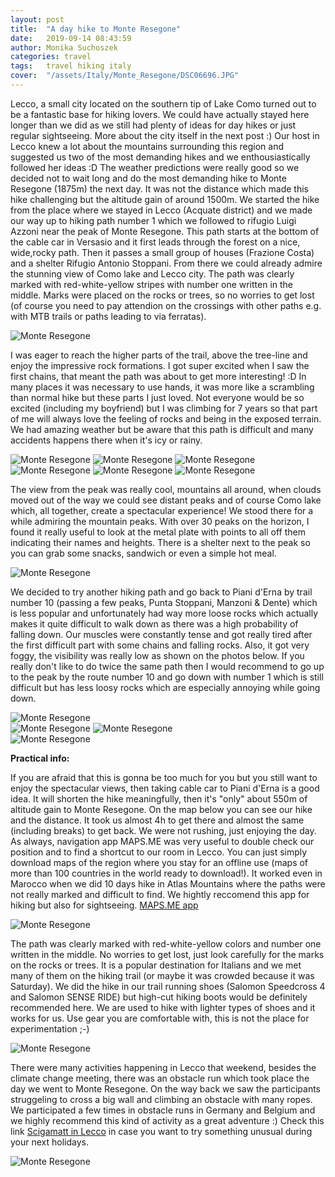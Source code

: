 ```yaml
---
layout: post
title:  "A day hike to Monte Resegone"
date:   2019-09-14 08:43:59
author: Monika Suchoszek
categories: travel
tags:	travel hiking italy 
cover:  "/assets/Italy/Monte_Resegone/DSC06696.JPG"
---
```


Lecco, a small city located on the southern tip of Lake Como turned out to be a fantastic base for hiking lovers. We could have actually stayed here longer than we did as we still had plenty of ideas for day hikes or just regular sightseeing. More about the city itself in the next post :) Our host in Lecco knew a lot about the mountains surrounding this region and suggested us two of the most demanding hikes and we enthousiastically followed her ideas :D The weather predictions were really good so we decided not to wait long and do the most demanding hike to Monte Resegone (1875m) the next day. It was not the distance which made this hike challenging but the altitude gain of around 1500m. We started the hike from the place where we stayed in Lecco (Acquate district) and we made our way up to hiking path number 1 which we followed to rifugio Luigi Azzoni near the peak of Monte Resegone. This path starts at the bottom of the cable car in Versasio and it first leads through the forest on a nice, wide,rocky path. Then it passes a small group of houses (Frazione Costa) and a shelter Rifugio Antonio Stoppani. From there we could already admire the stunning view of Como lake and Lecco city. The path was clearly marked with red-white-yellow stripes with number one written in the middle. Marks were placed on the rocks or trees, so no worries to get lost (of course you need to pay attendion on the crossings with other paths e.g. with MTB trails or paths leading to via ferratas). 

<img src="/assets/Italy/Monte_Resegone/DSC06629.JPG" alt="Monte Resegone" />

I was eager to reach the higher parts of the trail, above the tree-line and enjoy the impressive rock formations. I got super excited when I saw the first chains, that meant the path was about to get more interesting! :D In many places it was necessary to use hands, it was more like a scrambling than normal hike but these parts I just loved. Not everyone would be so excited (including my boyfriend) but I was climbing for 7 years so that part of me will always love the feeling of rocks and being in the exposed terrain. We had amazing weather but be aware that this path is difficult and many accidents happens there when it's icy or rainy. 

<img src="/assets/Italy/Monte_Resegone/DSC06646.JPG" alt="Monte Resegone" />

<img src="/assets/Italy/Monte_Resegone/DSC06663.JPG" alt="Monte Resegone" />

<img src="/assets/Italy/Monte_Resegone/DSC06682.JPG" alt="Monte Resegone" />

<img src="/assets/Italy/Monte_Resegone/DSC06677.JPG" alt="Monte Resegone" />

<img src="/assets/Italy/Monte_Resegone/DSC06692.JPG" alt="Monte Resegone" />

<img src="/assets/Italy/Monte_Resegone/DSC06699.JPG" alt="Monte Resegone" />

The view from the peak was really cool, mountains all around, when clouds moved out of the way we could see distant peaks and of course Como lake which, all together, create a spectacular experience! We stood there for a while admiring the mountain peaks. With over 30 peaks on the horizon, I found it really useful to look at the metal plate with points to all off them indicating their names and heights. There is a shelter next to the peak so you can grab some snacks, sandwich or even a simple hot meal.

<img src="/assets/Italy/Monte_Resegone/IMG_121345847.JPG" class="column-45" alt="Monte Resegone" />

We decided to try another hiking path and go back to Piani d'Erna by trail number 10 (passing a few peaks, Punta Stoppani, Manzoni & Dente) which is less popular and unfortunately had way more loose rocks which actually makes it quite difficult to walk down as there was a high probability of falling down. Our muscles were constantly tense and got really tired after the first difficult part with some chains and falling rocks. Also, it got very foggy, the visibility was really low as shown on the photos below. If you really don't like to do twice the same path then I would recommend to go up to the peak by the route number 10 and go down with number 1 which is still difficult but has less loosy rocks which are especially annoying while going down.

<img src="/assets/Italy/Monte_Resegone/IMG_134055691.JPG" alt="Monte Resegone" />

<div class="row">
  <img src="/assets/Italy/Monte_Resegone/DSC06705.JPG" class="column-50" alt="Monte Resegone" />
  <img src="/assets/Italy/Monte_Resegone/IMG_134052323.JPG" class="column-50" alt="Monte Resegone" />
</div>


<img src="/assets/Italy/Monte_Resegone/DSC06703.JPG" alt="Monte Resegone" />


__Practical info:__

If you are afraid that this is gonna be too much for you but you still want to enjoy the spectacular views, then taking cable car to Piani d'Erna is a good idea. It will shorten the hike meaningfully, then it's "only" about 550m of altitude gain to Monte Resegone. On the map below you can see our hike and the distance. It took us almost 4h to get there and almost the same (including breaks) to get back. We were not rushing, just enjoying the day. As always, navigation app MAPS.ME was very useful to double check our position and to find a shortcut to our room in Lecco. You can just simply download maps of the region where you stay for an offline use (maps of more than 100 countries in the world ready to download!). It worked even in Marocco when we did 10 days hike in Atlas Mountains where the paths were not really marked and difficult to find. We hightly reccomend this app for hiking but also for sightseeing. [MAPS.ME app](https://apps.apple.com/us/app/maps-me-offline-map-nav/id510623322)

<img src="/assets/Italy/Monte_Resegone/Screenshot 21-47-52.JPG" alt="Monte Resegone" />

The path was clearly marked with red-white-yellow colors and number one written in the middle. No worries to get lost, just look carefully for the marks on the rocks or trees. It is a popular destination for Italians and we met many of them on the hiking trail (or maybe it was crowded because it was Saturday). We did the hike in our trail running shoes (Salomon Speedcross 4 and Salomon SENSE RIDE) but high-cut hiking boots would be definitely recommended here. We are used to hike with lighter types of shoes and it works for us. Use gear you are comfortable with, this is not the place for experimentation ;-)

<img src="/assets/Italy/Monte_Resegone/IMG_090851298.JPG" alt="Monte Resegone" />

There were many activities happening in Lecco that weekend, besides the climate change meeting, there was an obstacle run which took place the day we went to Monte Resegone. On the way back we saw the participants struggeling to cross a big wall and climbing an obstacle with many ropes. We participated a few times in obstacle runs in Germany and Belgium and we highly recommend this kind of activity as a great adventure :) Check this link [Scigamatt in Lecco](http://www.scigamatt.com/site/index.php/) in case you want to try something unusual during your next holidays.

<img src="/assets/Italy/Monte_Resegone/DSC06718.JPG" alt="Monte Resegone" />



